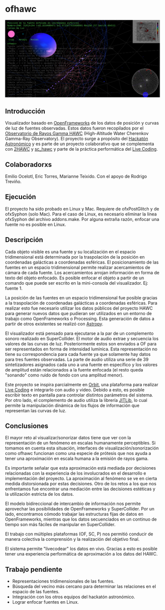 # ofhawc

![ofhawc](bin/data/img/ofhawcImg.png)

## Introducción

Visualizador basado en [OpenFrameworks][1] de los datos de posición y curvas de luz de fuentes observadas. Estos datos fueron recopilados por el [Observatorio de Rayos Gamma HAWC][2] (High-Altitude Water Cherenkov Gamma-Ray Observatory). El proyecto surge a propósito del [Hackatón Astronómico][3] y es parte de un proyecto colaborativo que se complementa con [2HAWC][4] y [sc_hawc][5] y parte de la práctica performática del [Live Coding][6].

## Colaboradorxs

Emilio Ocelotl, Eric Torres, Marianne Teixido. Con el apoyo de Rodrigo Treviño. 

## Ejecución

El proyecto ha sido probado en Linux y Mac. Requiere de ofxPostGlitch y de ofxSyphon (solo Mac). Para el caso de Linux, es necesario eliminar la línea ofxSyphon del archivo addons.make. Por alguna extraña razón, enfocar una fuente no es posible en Linux. 

## Descripción

Cada objeto visible es una fuente y su localización en el espacio tridimensional está determinada por la traspolación de la posición en coordenadas galácticas a coordenadas esféricas. El posicionamiento de las fuentes en un espacio tridimensional permite realizar acercamientos de cámara de cada fuente. Los acercamientos arrojan información en forma de texto del objeto enfocado. Es posible enfocar el objeto a partir de un comando que puede ser escrito en la mini-consola del visualizador. Ej: fuente 1. 

La posición de las fuentes en un espacio tridimensional fue posible gracias a la traspolación de coordenadas galácticas a coordenadas esféricas. Para realizar esto fue necesario utilizar los datos públicos del proyecto HAWC para generar nuevos datos que pudieran ser utilizados en un entorno de trabajo como OpenFrameworks o Processing. Esta generación de datos a partir de otros existentes se realizó con [Astropy][7].

El visualizador está pensado para ejecutarse a la par de un complemento sonoro realizado en SuperCollider. El motor de audio extrae y secuencia los valores de las curvas de luz. Posteriormente estos son enviados a OF para ser representados en forma de intensidad lumínica. Esta representación no tiene su correspondencia para cada fuente ya que solamente hay datos para tres fuentes observadas. La parte de audio utiliza una serie de 39 sintetizadores asignados cada uno a una fuente en específico y los valores de amplitud están relacionados a la fuente enfocada (el resto queda "sonando" como ruido de fondo con una amplitud menor).

Este proyecto se inspira parcialmente en [Orbit][8], una plataforma para realizar [Live Coding][9] e integrarlo con audio y video. Debido a esto, es posible escribir texto en pantalla para controlar distintos parámetros del sistema. Por otro lado, el complemento de audio utiliza la librería [JITLib][10], lo cual permite la manipulación dinámica de los flujos de información que representan las curvas de luz. 

## Conclusiones

El mayor reto al visualizar/sonorizar datos tiene que ver con la representación de un fenómeno en escalas humanamente perceptibles. Si tomamos en cuenta esta situación, interfaces de visualización/sonorización como ofhawc funcionan como una especie de prótesis que nos ayuda a tener una aproximación en escala humana a la emisión de rayos gama.

Es importante señalar que esta aproximación está mediada por decisiones relacionadas con la experiencia de los involucrados en el desarrollo e implementación del proyecto. La aproximación al fenómeno se ve en cierta medida distorsionada por estas decisiones. Otro de los retos a los que nos enfrentamos fue encontrar una mediación entre las decisiones estéticas y la utilización estricta de los datos.

El modelo bidireccional de intercambio de información nos permite aprovechar las posibilidades de OpenFrameworks y SuperCollider. Por un lado, encontramos cómodo trabajar las estructuras fijas de datos en OpenFrameworks, mientras que los datos secuenciados en un continuo de tiempo son más fáciles de manipular en SuperCollider. 

El trabajo con múltiples plataformas (OF, SC, P) nos permitió conducir de manera colectiva la comprensión y la realización del objetivo final. 

El sistema permite "livecodear" los datos en vivo. Gracias a esto es posible tener una experiencia performática de aproximación a los datos del HAWC. 

## Trabajo pendiente

- Representaciones tridimensionales de las fuentes. 
- Búsqueda del vecino más cercano para determinar las relaciones en el espacio de las fuentes. 
- Integración con los otros equipos del hackatón astronómico. 
- Lograr enfocar fuentes en Linux.

[1]: https://openframeworks.cc/
[2]: https://www.hawc-observatory.org/
[3]: http://artecienciaytecnologias.mx/es/programacion/divulgacion/5121748WQHs766EB9yOj0146
[4]: https://github.com/ciretorres/2HAWC
[5]: https://github.com/marianneteixido/sc_hawc
[6]: http://www.hernanivillasenor.com/archivos/html/livecoding.html
[7]: http://www.astropy.org/
[8]: https://github.com/EmilioOcelotl/Orbit
[9]: https://toplap.org/about/
[10]: http://doc.sccode.org/Overviews/JITLib.html
